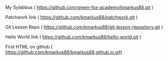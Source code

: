 My Sylabbus ( https://github.com/green-fox-academy/kmarkus88.git )

Patchwork link ( https://github.com/kmarkus88/patchwork.git )

Git Lesson Repo ( https://github.com/kmarkus88/git-lesson-repository.git )

Hello World link ( https://github.com/kmarkus88/hello-world.git )

First HTML on github ( https://github.com/kmarkus88/kmarkus88.github.io.git)

